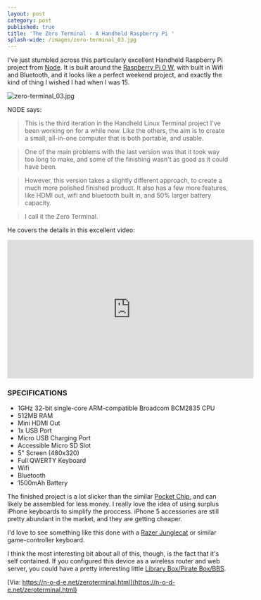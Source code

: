 ```yaml
---
layout: post
category: post
published: true
title: 'The Zero Terminal - A Handheld Raspberry Pi '
splash-wide: /images/zero-terminal_03.jpg
---
```

I've just stumbled across this particularly excellent Handheld Raspberry Pi project from [Node](https://n-o-d-e.net/zeroterminal.html). It is built around the [Raspberry Pi 0 W](https://www.raspberrypi.org/magpi/pi-zero-w/), with built in Wifi and Bluetooth, and it looks like a perfect weekend project, and exactly the kind of thing I wished I had when I was 15. 

![zero-terminal_03.jpg]({{site.baseurl}}/images/zero-terminal_03.jpg)

NODE says: 

>This is the third iteration in the Handheld Linux Terminal project I've been working on for a while now. Like the others, the aim is to create a small, all-in-one computer that is both portable, and usable.

>One of the main problems with the last version was that it took way too long to make, and some of the finishing wasn't as good as it could have been.

>However, this version takes a slightly different approach, to create a much more polished finished product. It also has a few more features, like HDMI out, wifi and bluetooth built in, and 50% larger battery capacity.

>I call it the Zero Terminal.

He covers the details in this excellent video: 

<iframe width="560" height="315" src="https://www.youtube.com/embed/YWlZ3B_hq_g" frameborder="0" allowfullscreen></iframe>

### SPECIFICATIONS

- 1GHz 32-bit single-core ARM-compatible Broadcom BCM2835 CPU
- 512MB RAM
- Mini HDMI Out
- 1x USB Port
- Micro USB Charging Port
- Accessible Micro SD Slot
- 5" Screen (480x320)
- Full QWERTY Keyboard
- Wifi
- Bluetooth
- 1500mAh Battery

The finished project is a lot slicker than the similar [Pocket Chip](https://getchip.com/pages/pocketchip), and can likely be assembled for less money. I really love the idea of using surplus iPhone keyboards to simplify the proccess. iPhone 5 accessories are still pretty abundant in the market, and they are getting cheaper. 

I'd love to see something like this done with a [Razer Junglecat](https://www.amazon.com/Razer-Junglecat-Mobile-Controller-iPhone/dp/B00KRKMY0M/) or similar game-controller keyboard. 

I think the most interesting bit about all of this, though, is the fact that it's self contained. If you configured this device as a wireless router and web server, you could have a pretty interesting little [Library Box/Pirate Box/BBS](https://medium.com/@ajroach42/a-modern-bbs-reviving-the-local-distributed-weird-precursor-to-facebook-4b3db93f742d). 


[Via: https://n-o-d-e.net/zeroterminal.html](https://n-o-d-e.net/zeroterminal.html)
